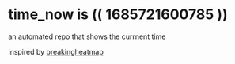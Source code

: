 # time_now is (( 1685721600785 ))

an automated repo that shows the currnent time

inspired by [breakingheatmap](https://github.com/breakingheatmap/breakingheatmap)